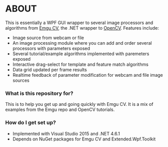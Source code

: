 # ABOUT #

This is essentially a WPF GUI wrapper to several image processors and algorithms from [Emgu CV](http://www.emgu.com), the .NET wrapper to [OpenCV](https://opencv.org/).  Features include:

- Image source from webcam or file
- An image processing module where you can add and order several processors with parameters exposed
- Several tutorial/example algorithms implemented with paremeters exposed
- Interactive drag-select for template and feature match algorithms
- Data grid updated per frame results
- Realtime feedback of parameter modification for webcam and file image sources

### What is this repository for? ###

This is to help you get up and going quickly with Emgu CV.  It is a mix of examples from the Emgu repo and OpenCV tutorials.

### How do I get set up? ###

- Implemented with Visual Studio 2015 and .NET 4.6.1
- Depends on NuGet packages for Emgu CV and Extended.Wpf.Toolkit